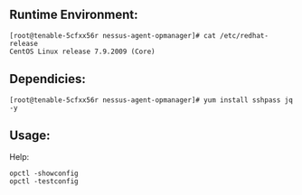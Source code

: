 Runtime Environment:
--

```
[root@tenable-5cfxx56r nessus-agent-opmanager]# cat /etc/redhat-release
CentOS Linux release 7.9.2009 (Core)
```
Dependicies:
--
```
[root@tenable-5cfxx56r nessus-agent-opmanager]# yum install sshpass jq -y
```

Usage:
--
Help:
```
opctl -showconfig
opctl -testconfig
```
